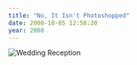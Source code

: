 ```yaml
---
title: "No, It Isn't Photoshopped"
date: 2008-10-05 12:58:20
year: 2008
---
```

<img src="{{site.github.url}}/files/2008/10/tux.jpg" alt="Wedding Reception" />
